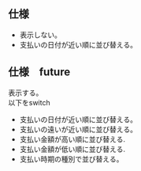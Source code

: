 ## 仕様

* 表示しない。
* 支払いの日付が近い順に並び替える。
## 仕様　future

表示する。
<br>
以下をswitch
<br>

* 支払いの日付が近い順に並び替える。
* 支払いの遠いが近い順に並び替える。
* 支払い金額が高い順に並び替える.
* 支払い金額が低い順に並び替える.
* 支払い時期の種別で並び替える。